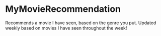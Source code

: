 # MyMovieRecommendation
Recommends a movie I have seen, based on the genre you put. 
Updated weekly based on movies I have seen throughout the week!

